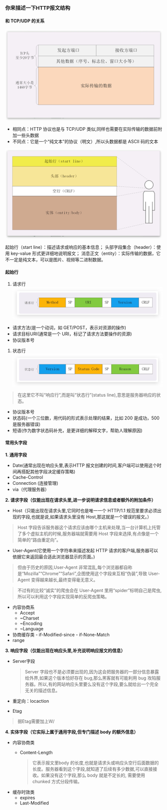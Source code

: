 ### 你来描述一下HTTP报文结构

#### 和 TCP/UDP 的关系

![TCP报文](../../img/网络/HTTP/TCP报文.jpg)
- 相同点：HTTP 协议也是与 TCP/UDP 类似,同样也需要在实际传输的数据前附加一些头数据
- 不同点：它是一个“纯文本”的协议（明文）,所以头数据都是 ASCII 码的文本


![HTTP报文](../../img/网络/HTTP/HTTP报文.jpg)

起始行（start line）：描述请求或响应的基本信息；
头部字段集合（header）：使用 key-value 形式更详细地说明报文；
消息正文（entity）：实际传输的数据，它不一定是纯文本，可以是图片、视频等二进制数据。

#### 起始行


1. 请求行
![](../../img/网络/HTTP/请求行.jpg)
- 请求方法(是一个动词，如 GET/POST，表示对资源的操作)
- 请求目标URI(通常是一个 URI，标记了请求方法要操作的资源)
- 协议版本号

1. 状态行
![](../../img/网络/HTTP/状态行.jpg)
> 在这里它不叫“响应行”,而是叫“状态行”(status line),意思是服务器响应的状态。
- 协议版本号
- 状态码(一个三位数，用代码的形式表示处理的结果，比如 200 是成功，500 是服务器错误)
- 短语(作为数字状态码补充，是更详细的解释文字，帮助人理解原因)


#### 常用头字段
**1. 通用字段**
- Date(通常出现在响应头里,表示HTTP 报文创建的时间,客户端可以使用这个时间再搭配其他字段决定缓存策略)
- Cache-Control
- Connection (连接管理)
- via（代理服务器）

**2. 请求字段（仅能出现在请求头里,进一步说明请求信息或者额外的附加条件）**
- Host（只能出现在请求头里,它同时也是唯一一个 HTTP/1.1 规范里要求必须出现的字段,也就是说,如果请求头里没有 Host,那这就是一个错误的报文。）
> Host 字段告诉服务器这个请求应该由哪个主机来处理,当一台计算机上托管了多个虚拟主机的时候,服务器端就需要用 Host 字段来选择,有点像是一个简单的“路由重定向”。
- User-Agent(它使用一个字符串来描述发起 HTTP 请求的客户端,服务器可以依据它来返回最合适此浏览器显示的页面。)
> 但由于历史的原因,User-Agent 非常混乱,每个浏览器都自称是“Mozilla”“Chrome”“Safari”,企图使用这个字段来互相“伪装”,导致 User-Agent 变得越来越长,最终变得毫无意义。

> 不过有的比较“诚实”的爬虫会在 User-Agent 里用“spider”标明自己是爬虫,所以可以利用这个字段实现简单的反爬虫策略。
- 内容协商系
    - Accept
    - ~Charset
    - ~Encoding
    - ~Language
- 协商缓存类
		- if-Modified-since
		- if-None-Match
- range

**3. 响应字段（仅能出现在响应头里,补充说明响应报文的信息）**

- Server字段

    > Server 字段也不是必须要出现的,因为这会把服务器的一部分信息暴露给外界,如果这个版本恰好存在 bug,那么黑客就有可能利用 bug 攻陷服务器。所以,有的网站响应头里要么没有这个字段,要么就给出一个完全无关的描述信息。
- 重定向：locaction
- Etag
> 弱Etag需要加上W/


**4. 实体字段（它实际上属于通用字段,但专门描述 body 的额外信息）**
- 内容协商类
	- Content-Length
  
      > 它表示报文里body 的长度,也就是请求头或响应头空行后面数据的长度。服务器看到这个字段,就知道了后续有多少数据,可以直接接收。如果没有这个字段,那么 body 就是不定长的, 需要使用 chunked 方式分段传输。
- 缓存时效类
	- expires
	- Last-Modified